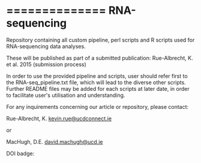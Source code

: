 ==============
RNA-sequencing
==============


Repository containing all custom pipeline, perl scripts and R scripts used for RNA-sequencing data analyses.

These will be published as part of a submitted publication:
Rue-Albrecht, K. et al. 2015 (submission process)


In order to use the provided pipeline and scripts, user should refer first to the RNA-seq_pipeline.txt file, which will lead to the diverse other scripts.
Further README files may be added for each scripts at later date, in order to facilitate user's utilisation and understanding.



For any inquirements concerning our article or repository, please contact:

Rue-Albrecht, K.
kevin.rue@ucdconnect.ie

or

MacHugh, D.E.
david.machugh@ucd.ie


DOI badge: <link>
